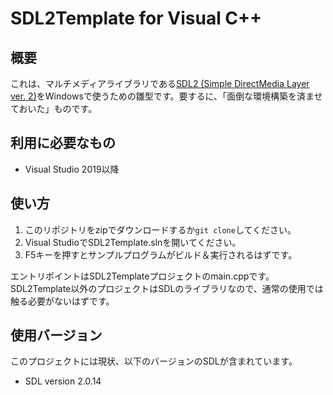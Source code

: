 SDL2Template for Visual C++
===========================

## 概要
これは、マルチメディアライブラリである[SDL2 (Simple DirectMedia Layer ver. 2)](http://www.libsdl.org/index.php)をWindowsで使うための雛型です。要するに、「面倒な環境構築を済ませておいた」ものです。

## 利用に必要なもの
- Visual Studio 2019以降

## 使い方
1. このリポジトリをzipでダウンロードするか`git clone`してください。
2. Visual StudioでSDL2Template.slnを開いてください。
3. F5キーを押すとサンプルプログラムがビルド＆実行されるはずです。

エントリポイントはSDL2Templateプロジェクトのmain.cppです。SDL2Template以外のプロジェクトはSDLのライブラリなので、通常の使用では触る必要がないはずです。

## 使用バージョン
このプロジェクトには現状、以下のバージョンのSDLが含まれています。

- SDL version 2.0.14
